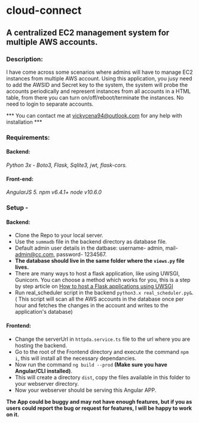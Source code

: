 # cloud-connect

## A centralized EC2 management system for multiple AWS accounts.

### Description:

I have come across some scenarios where admins will have to manage EC2 instances from multiple AWS account. Using this application, you jusy need to add the AWSID and Secret key to the system, the system will probe the accounts periodically and represent instances from all accounts in a HTML table, from there you can turn on/off/reboot/terminate the instances. No need to login to separate accounts.

*** You can contact me at vickycena94@outlook.com for any help with installation ***

### Requirements:

#### Backend:

*Python 3x - Boto3, Flask, Sqlite3, jwt, flask-cors.*

#### Front-end:

*AngularJS 5.
npm v6.4.1+
node v10.6.0*

### Setup - 

#### Backend:

- Clone the Repo to your local server.
- Use the `summadb` file in the backend directory as database file.
- Default admin user details in the datbase: username- admin, mail- admin@cc.com, password- 1234567.
- **The database should live in the same folder where the `views.py` file lives.**
- There are many ways to host a flask application, like using UWSGI, Gunicorn. You can choose a method which works for you, this is a step by step article on [How to host a Flask applications using UWSGI](https://www.digitalocean.com/community/tutorials/how-to-serve-flask-applications-with-uwsgi-and-nginx-on-ubuntu-14-04)
- Run real_scheduler script in the backend `python3.x real_scheduler.py&`. ( This script will scan all the AWS accounts in the database once per hour and fetches the changes in the account and writes to the application's database)

#### Frontend:

- Change the serverUrl in `httpda.service.ts` file to the url where you are hosting the backend.
- Go to the root of the Frontend directory and execute the command `npm i`, this will install all the necessary dependancies.
- Now run the command `ng build --prod` **(Make sure you have Angular/CLI installed)**.
- This will create a directory `dist`, copy the files available in this folder to your webserver directory.
- Now your webserver should be serving this Angular APP.

**The App could be buggy and may not have enough features, but if you as users could report the bug or request for features, I will be happy to work on it.**

